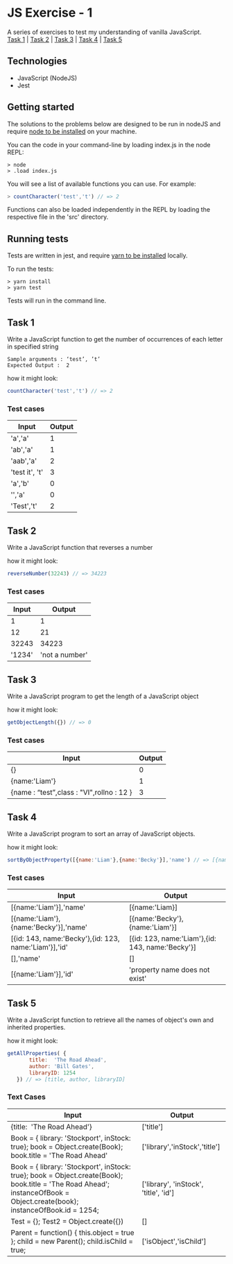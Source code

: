 # JS Exercise - 1

A series of exercises to test my understanding of vanilla JavaScript.   
[Task 1](#Task-1) | [Task 2](#Task-2) | [Task 3](#Task-3) | [Task 4](#Task-4) | [Task 5](#Task-5)

## Technologies

- JavaScript (NodeJS)
- Jest

## Getting started

The solutions to the problems below are designed to be run in nodeJS and require [node to be installed](https://nodejs.org/en/download/) on your machine. 

You can the code in your command-line by loading index.js in the node REPL:

```shell
> node
> .load index.js
```

You will see a list of available functions you can use. For example:
```javascript
> countCharacter('test','t') // => 2
```

Functions can also be loaded independently in the REPL by loading the respective file in the 'src' directory.

## Running tests

Tests are written in jest, and require [yarn to be installed](https://classic.yarnpkg.com/en/docs/install/) locally.

To run the tests:

```shell
> yarn install
> yarn test
```

Tests will run in the command line.

## Task 1

Write a JavaScript function to  get the number of occurrences of each letter in specified string

```
Sample arguments : ‘test’, ’t’
Expected Output :  2
```

how it might look:
```javascript
countCharacter('test','t') // => 2
```

### Test cases
| Input | Output |
|-------|--------|
|'a','a'| 1 |
|'ab','a'|1 |
|'aab','a'|2|
|'test it', 't'|3|
|'a','b'|0|
|'','a'|0|
|'Test','t'|2|



## Task 2

Write a JavaScript function that reverses a number

how it might look:
```javascript
reverseNumber(32243) // => 34223
```

### Test cases

| Input | Output |
|-------|--------|
|1|1|
|12|21|
|32243|34223|
|'1234'| 'not a number'|



## Task 3 

Write a JavaScript program to get the length of a JavaScript object

how it might look:

```javascript
getObjectLength({}) // => 0
```

### Test cases

| Input | Output |
|-------|--------|
|{}|0|
|{name:'Liam'}|1 |
|{name : “test”,class : "VI",rollno : 12 }|3|  



## Task 4 

Write a JavaScript program to sort an array of JavaScript objects.

how it might look: 

```javascript
sortByObjectProperty([{name:'Liam'},{name:'Becky'}],'name') // => [{name:'Becky'},{name:'Liam'}]
```

### Test cases

| Input | Output |
|-------|--------|
|[{name:'Liam'}],'name'|[{name:'Liam}]|
|[{name:'Liam'},{name:'Becky'}],'name'|[{name:'Becky'},{name:'Liam'}]|
|[{id: 143, name:'Becky'},{id: 123, name:'Liam'}],'id'|[{id: 123, name:'Liam'},{id: 143, name:'Becky'}]|
|[],'name'|[]|
|[{name:'Liam'}],'id'|'property name does not exist'|   



## Task 5

Write a JavaScript function to retrieve all the names of object's own and inherited properties.

how it might look:

```javascript
getAllProperties( {
       title:  'The Road Ahead',
       author: 'Bill Gates',
       libraryID: 1254
   }) // => [title, author, libraryID]
```

### Text Cases

| Input | Output |
|-------|--------|
|{title:  'The Road Ahead'}|['title']|
|Book = { library: 'Stockport', inStock: true};  book = Object.create(Book); book.title = 'The Road Ahead' | ['library','inStock','title']|
|Book =  { library: 'Stockport', inStock: true};  book = Object.create(Book); book.title = 'The Road Ahead'; instanceOfBook = Object.create(book); instanceOfBook.id = 1254;|['library', 'inStock', 'title', 'id']|
|Test = {}; Test2 = Object.create({}) | [] |
|Parent = function() { this.object = true }; child = new Parent(); child.isChild = true;|['isObject','isChild']|
